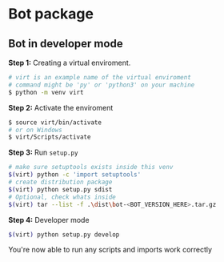 # Bot package


## Bot in developer mode

**Step 1:** Creating a virtual enviroment.
``` bash 
# virt is an example name of the virtual enviroment
# command might be 'py' or 'python3' on your machine
$ python -m venv virt 
```

**Step 2:** Activate the enviroment
``` bash
$ source virt/bin/activate
# or on Windows
$ virt/Scripts/activate
```

**Step 3:** Run `setup.py`
``` bash
# make sure setuptools exists inside this venv
$(virt) python -c 'import setuptools'
# create distribution package
$(virt) python setup.py sdist 
# Optional, check whats inside 
$(virt) tar --list -f .\dist\bot-<BOT_VERSION_HERE>.tar.gz
```

**Step 4:** Developer mode 
``` bash
$(virt) python setup.py develop
```
You're now able to run any scripts and imports work correctly